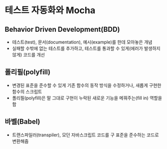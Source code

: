 # **테스트 자동화와 Mocha**

## **Behavior Driven Development(BDD)**
- 테스트(test), 문서(documentation), 예시(example)를 한데 모아놓은 개념
- 실패할 수밖에 없는 테스트를 추가하고, 테스트를 통과할 수 있게(에러가 발생하지 않게) 코드를 개선

## **폴리필(polyfill)**
- 변경된 표준을 준수할 수 있게 기존 함수의 동작 방식을 수정하거나, 새롭게 구현한 함수의 스크립트
- 폴리필(polyfill)은 말 그대로 구현이 누락된 새로운 기능을 메꿔주는(fill in) 역할을 함
## **바벨(Babel)**
- 트랜스파일러(transpiler), 모던 자바스크립트 코드를 구 표준을 준수하는 코드로 변환해줌